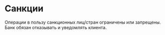 # Санкции
Операции в пользу санкционных лиц/стран ограничены или запрещены. Банк обязан отказывать и уведомлять клиента.
